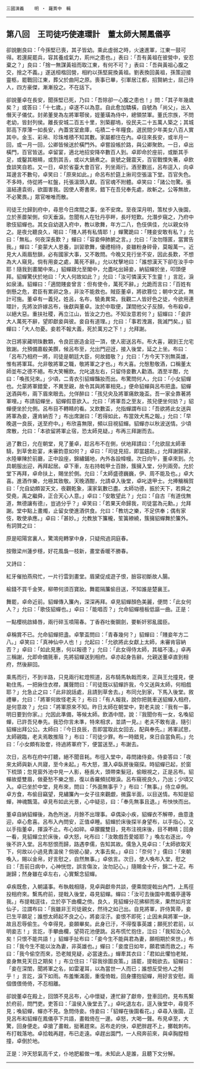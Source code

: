 

`三國演義`　　`明 ‧ 羅貫中　輯`

* * *

## 第八回　王司徒巧使連環計　董太師大鬧鳳儀亭

卻說蒯良曰：「今孫堅已喪，其子皆幼。乘此虛弱之時，火速進軍，江東一鼓可得。若還屍罷兵，容其養成氣力，荊州之患也。」表曰：「吾有黃祖在彼營中，安忍棄之？」良曰：「捨一無謀黃祖而取江東，有何不可？」表曰：「吾與黃祖心腹之交，捨之不義。」遂送桓楷回營，相約以孫堅屍換黃祖。劉表換回黃祖，孫策迎接靈柩，罷戰回江東，葬父於曲阿之原。喪事已畢，引軍居江都，招賢納士，屈己待人，四方豪傑，漸漸投之。不在話下。

卻說董卓在長安，聞孫堅已死，乃曰：「吾除卻一心腹之患也！」問：「其子年幾歲矣？」或答曰：「十七歲。」卓遂不以為意。自此愈加驕橫，自號為「尚父」，出入僭天子儀仗。封弟董旻為左將軍鄠侯，姪董璜為侍中，總領禁軍。董氏宗族，不問老幼，皆封列侯。離長安城二百五十里，別築郿塢，役民夫二十五萬人築之；其城郭高下厚薄一如長安，內蓋宮室倉庫，屯積二十年糧食。選民間少年美女八百人實其中。金玉、彩帛、珍珠堆積不知其數。家屬都住在內。卓往來長安，或半月一回，或一月一回，公卿皆候送於橫門外。卓嘗設帳於路，與公卿聚飲。一日，卓出橫門，百官皆送。卓留宴，適北地招安降卒數百人到。卓即命於座前，或斷其手足，或鑿其眼睛，或割其舌，或以大鍋煮之。哀號之聲震天，百官戰慄失箸，卓飲食談笑自若。又一日，卓於省臺大會百官，列坐兩行。酒至數巡，呂布逕入，向卓耳邊言不數句，卓笑曰：「原來如此。」命呂布於筵上揪司空張溫下堂。百官失色。不多時，侍從將一紅盤，托張溫頭入獻。百官魂不附體。卓笑曰：「諸公勿驚。張溫結連袁術，欲圖害我。因使人寄書來，錯下在吾兒奉先處，故斬之。公等無故，不必驚畏。」眾官唯唯而散。

司徒王允歸到府中，尋思今日席間之事，坐不安席。至夜深月明，策杖步入後園，立於荼蘼架側，仰天垂淚。忽聞有人在牡丹亭畔，長吁短歎。允潛步窺之，乃府中歌伎貂蟬也。其女自幼選入府中，教以歌舞，年方二八，色伎俱佳，允以親女待之。是夜允聽良久，喝曰：「賤人將有私情耶！」蟬驚跪曰：「賤妾安敢有私？」允曰：「無私，何夜深長歎？」蟬曰：「容妾伸肺腑之言。」允曰：「汝勿隱匿，當實告我。」蟬曰：「妾蒙大人恩養，訓習歌舞，優禮相待，妾雖粉身碎骨，莫報萬一。近見大人兩眉愁鎖，必有國家大事，又不敢問。今晚又見行坐不安，因此長歎，不想為大人窺見。倘有用妾之處，萬死不辭。」允以杖擊地曰：「誰想漢天下卻在汝手中耶！隨我到畫閣中來。」貂蟬跟允至閣中，允盡叱出婦妾，納貂蟬於坐，叩頭便拜。貂蟬驚伏於地曰：「大人何故如此？」允曰：「汝可憐漢天下生靈！」言訖，淚如泉湧。貂蟬曰：「適間賤妾曾言：但有使令，萬死不辭。」允跪而言曰：「百姓有倒懸之危，君臣有累卵之急，非汝不能救也。賊臣董卓，將欲篡位；朝中文武，無計可施。董卓有一義兒，姓呂，名布，驍勇異常。我觀二人皆好色之徒，今欲用連環計，先將汝許嫁呂布，後獻與董卓。汝於中取便，謀間他父子反顏，令布殺卓，以絕大惡。重扶社稷，再立江山，皆汝之力也。不知汝意若何？」貂蟬曰：「妾許大人萬死不辭，望即獻妾與彼。妾自有道理。」允曰：「事若洩漏，我滅門矣。」貂蟬曰：「大人勿憂。妾若不報大義，死於萬刃之下！」允拜謝。

次日將家藏明珠數顆，令良匠嵌造金冠一頂，使人密送呂布。布大喜，親到王允宅致謝。允預備嘉殽美饌，候呂布至，允出門迎迓，接入後堂，延之上坐。布曰：「呂布乃相府一將，司徒是朝廷大臣，何故錯敬？」允曰：「方今天下別無英雄，惟有將軍耳。允非敬將軍之職，敬將軍之才也。」布大喜。允慇懃敬酒，口稱董太師並布之德不絕。布大笑暢飲。允叱退左右，只留侍妾數人勸酒。酒至半酣，允曰：「喚孩兒來。」少頃，二青衣引貂蟬豔妝而出。布驚問何人，允曰：「小女貂蟬也。允蒙將軍錯愛，不異至親，故令其與將軍相見。」便命貂蟬與呂布把盞。貂蟬送酒與布，兩下眉來眼去。允佯醉曰：「孩兒央及將軍痛飲幾盃。吾一家全靠著將軍哩。」布請貂蟬坐，貂蟬假意欲入。允曰：「將軍吾之至友，孩兒便坐何妨？」貂蟬便坐於允側。呂布目不轉睛的看。又飲數盃，允指蟬謂布曰：「吾欲將此女送與將軍為妾，還肯納否？」布出席謝曰：「若得如此，布當效犬馬之報。」允曰：「早晚選一良辰，送至府中。」布欣喜無限，頻以目視貂蟬。貂蟬亦以秋波送情。少頃席散，允曰：「本欲留將軍止宿，恐太師見疑。」布再三拜謝而去。

過了數日，允在朝堂，見了董卓，趁呂布不在側，伏地拜請曰：「允欲屈太師車騎，到草舍赴宴，未審鈞意如何？」卓曰：「司徒見招，即當趨赴。」允拜謝歸家，水陸畢陳於前廳，正中設座，錦繡鋪地，內外各設幃幔。次日向午，董卓來到。允具朝服出迎，再拜起居。卓下車，左右持戟甲士百餘，簇擁入堂，分列兩旁。允於堂下再拜，卓命扶上，賜坐於側。允曰：「太師盛德巍巍，伊、周不能及也。」卓大喜。進酒作樂，允極其致敬。天晚酒酣，允請卓入後堂，卓叱退甲士。允捧觴稱賀曰：「允自幼頗習天文，夜觀乾象，漢家氣數已盡。太師功德，振於天下，若舜之受堯，禹之繼舜，正合天心人意。」卓曰：「安敢望此？」允曰：「自古『有道伐無道，無德讓有德』，豈過分乎？」卓笑曰：「若果天命歸我，司徒當為元勳。」允拜謝。堂中點上畫燭，止留女使進酒供食。允曰：「教坊之樂，不足供奉；偶有家伎，敢使承應。」卓曰：「甚妙。」允教放下簾櫳，笙簧繚繞，簇擁貂蟬舞於簾外。有詞贊之曰：

原是昭陽宮裏人，驚鴻宛轉掌中身，只疑飛過洞庭春。

按徹梁州蓮步穩，好花風裊一枝新，畫堂香暖不勝春。

又詩曰：

紅牙催拍燕飛忙，一片行雲到畫堂。眉黛促成遊子恨，臉容初斷故人腸。

榆錢不買千金笑，柳帶何須百寶妝。舞罷隔簾偷目送，不知誰是楚襄王。

舞罷，卓命近前。貂蟬傳入簾內，深深再拜。卓見貂蟬顏色美麗，便問：「此女何人？」允曰：「歌伎貂蟬也。」卓曰：「能唱否？」允命貂蟬檀板低謳一曲。正是：

一點櫻桃啟絳唇，兩行碎玉噴陽春。丁香吞吐衡鋼劍，要斬奸邪亂國臣。

卓稱賞不已。允命貂蟬把盞。卓擎盃問曰：「青春幾何？」貂蟬曰：「賤妾年方二八。」卓笑曰：「真神仙中人也！」允起曰：「允欲將此女獻上太師，未審肯容納否？」卓曰：「如此見惠，何以報德？」允曰：「此女得侍太師，其福不淺。」卓再三稱謝，允即命備氈車，先將貂蟬送到相府。卓亦起身告辭。允親送董卓直到相府，然後辭回。

乘馬而行，不到半路，只見兩行紅燈照道，呂布騎馬執戟而來，正與王允撞見，便勒住馬，一把揪住衣襟，厲聲問曰：「司徒既以貂蟬許我，今又送與太師，何相戲耶？」允急止之曰：「此非說話處，且請到草舍去。」布同允到家，下馬入後堂。敘禮畢，允曰：「將軍何故怪老夫？」布曰：「有人報我，說你把氈車送貂蟬入相府，是何意故？」允曰：「將軍原來不知。昨日太師在朝堂中，對老夫說：『我有一事，明日要到你家。』允因此準備，等候太師。飲酒中間，說：『我聞你有一女，名喚貂蟬，已許吾兒奉先。我恐你言未準，特來相求，並請一見。』老夫不敢有違，隨引貂蟬出拜公公。太師曰：『今日良辰，吾即當取此女回去，配與奉先。』將軍試思，太師親臨，老夫焉敢推阻？」布曰：「司徒少罪。布一時錯見，來日自當負荊。」允曰：「小女頗有妝奩，待過將軍府下，便當送至。」布謝去。

次日，呂布在府中打聽，絕不聞音耗。布徑入堂中，尋問諸侍妾。侍妾答曰：「夜來太師與新人共寢，至今未起。」布大怒，潛入卓臥房後窺探。時貂蟬已起，於窗下梳頭；忽見窗外池中見一人影，極長大，頭帶束髮冠，偷眼視之，正是呂布。貂蟬故蹙雙眉，做憂愁不樂之態，復以香羅頻拭眼淚。呂布窺視良久，乃出；少頃又入。卓已坐於中堂，見布來，問曰：「外面無事乎？」布曰：「無事。」侍立卓側。卓方食，布偷目竊望，見繡簾內一女子往來觀覷，微露半面，以目送情。布知是貂蟬，神魂飄蕩。卓見布如此光景，心中疑忌，曰：「奉先無事且退。」布怏怏而出。

董卓自納貂蟬後，為色所迷，月餘不出理事。卓偶染小疾，貂蟬衣不解帶，曲意逢迎，卓心愈喜。呂布入內問安，正值卓睡。貂蟬於床後探半身望布，以手指心，又以手指董卓，揮淚不止。布心如碎。卓朦朧雙目，見布注視床後，目不轉睛；回身一看，見貂蟬立於床後，卓大怒，叱布曰：「汝敢戲吾愛姬耶？」喚左右逐出，今後不許入堂。呂布怒恨而歸，路遇李儒，告知其故。儒急入見卓曰：「太師欲取天下，何故以小過見責溫侯？倘彼心變，大事去矣。」卓曰：「奈何？」儒曰：「來朝喚入，賜以金帛，好言慰之，自然無事。」卓依言。次日，使人喚布入堂，慰之曰：「吾前日病中，心神恍惚，誤言傷汝，汝勿記心。」隨賜金十斤，錦二十疋。布謝歸；然身雖在卓左右，心實繫念貂蟬。

卓疾既愈，入朝議事。布執戟相隨，見卓與獻帝共談，便乘間提戟出內門，上馬徑投相府來。繫馬府前，提戟入後堂，尋見貂蟬。蟬曰：「汝可去後園中鳳儀亭邊等我。」布提戟逕往，立於亭下曲欄之傍。良久，見貂蟬分花拂柳而來，果然如月宮仙子，泣謂布曰：「我雖非王司徒親女，然待之如己出。自見將軍，許侍箕帚，妾已生平願足；誰想太師起不良之心，將妾淫汙。妾恨不即死；止因未與將軍一訣，故且忍辱偷生。今幸得見，妾願畢矣。此身已汙，不得復事英雄；願死於君前，以明妾志！」言訖，手攀曲欄，望荷花池便跳。呂布慌忙抱住，泣曰：「我知汝心久矣！只恨不能共語！」貂蟬手扯布曰：「妾今生不能與君為妻，願相期於來世。」布曰：「我今生不能以汝為妻，非英雄也。」蟬曰：「妾度日如年，願君憐而救之。」布曰：「我今偷空而來，恐老賊見疑，必當速去。」蟬牽其衣曰：「君如此懼怕老賊，妾身無見天日之期矣！」布立住曰：「容我徐圖良策。」語罷，提戟欲去。貂蟬曰：「妾在深閨，聞將軍之名，如雷灌耳，以為當世一人而已；誰想反受他人之制乎！」言訖，淚下如雨。布羞慚滿面，重復倚戟，回身摟抱貂蟬，用好言安慰。兩個偎偎倚倚，不忍相離。

卻說董卓在殿上，回頭不見呂布，心中懷疑，連忙辭了獻帝，登車回府。見布馬繫於府前，問門吏。吏答曰：「溫侯入後堂去了。」卓叱退左右，逕入後堂中，尋覓不見；喚貂蟬，蟬亦不見。急問侍妾。侍妾曰：「貂蟬在後園看花。」卓尋入後園，正見呂布和貂蟬在鳳儀亭下共語，畫戟倚在一邊。卓怒，大喝一聲。布見卓至，大驚，回身便走。卓搶了畫戟，挺著趕來。呂布走的快，卓肥胖趕不上，擲戟刺布。布打戟落地。卓拾戟再趕，布已走遠。卓趕出園門，一人飛奔前來，與卓胸膛相撞，卓倒於地。

正是：沖天怒氣高千丈，仆地肥軀做一堆。未知此人是誰，且聽下文分解。

* * *

